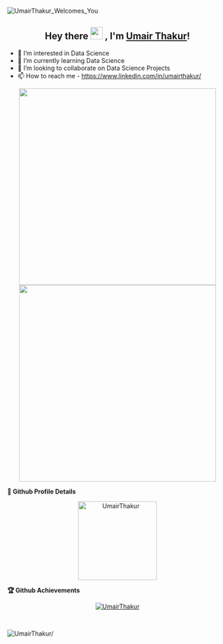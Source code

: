 ![UmairThakur_Welcomes_You](https://user-images.githubusercontent.com/81063457/214100291-4f1268ce-693a-4a21-8f08-f2f52e257bdc.png)

<h2 align="center">
  Hey there <img src="https://media.giphy.com/media/hvRJCLFzcasrR4ia7z/giphy.gif" width="28"> ,
   I'm <a href="https://www.linkedin.com/in/umairthakur/">Umair Thakur</a>! 
</h2>

- 👀 I’m interested in Data Science
- 🌱 I’m currently learning Data Science
- 💞️ I’m looking to collaborate on Data Science Projects
- 📫 How to reach me - https://www.linkedin.com/in/umairthakur/ 

<!---
UmairThakur/UmairThakur is a ✨ special ✨ repository because its `README.md` (this file) appears on your GitHub profile.
You can click the Preview link to take a look at your changes.
--->

<p align="center">
	<img width="450em" src="https://github-readme-stats.vercel.app/api?username=UmairThakur&show_icons=true&include_all_commits=true&count_private=true&hide_border=true&theme=dark" />
	<img width="450em" src="https://github-readme-streak-stats.herokuapp.com/?user=UmairThakur&include_all_commits=true&hide_border=true&theme=dark"/>
	<img width="450em"/>
</p>
	
<summary><b>🔎 Github Profile Details </b></summary>

<p align="center"><img height="180em" src="https://github-profile-summary-cards.vercel.app/api/cards/profile-details?username=UmairThakur&theme=github_dark" alt="UmairThakur" align = "center"/></p>

<summary><b>🏆 Github Achievements</b></summary>

<p align="center"> <a href="https://github.com/UmairThakur"><img src="https://github-profile-trophy.vercel.app/?username=UmairThakur&margin-w=5&theme=radical" alt="UmairThakur" /></a> </p>
<br>

<p align="left"> <img src="https://komarev.com/ghpvc/?username=UmairThakur&style=flat&color=blueviolet" alt=UmairThakur/> </p>
